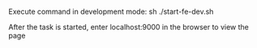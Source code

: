 Execute command in development mode: sh ./start-fe-dev.sh

After the task is started, enter localhost:9000 in the browser to view the page